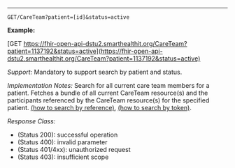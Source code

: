 

-----------

`GET/CareTeam?patient=[id]&status=active`


**Example:**

[GET https://fhir-open-api-dstu2.smarthealthit.org/CareTeam?patient=1137192&status=active](https://fhir-open-api-dstu2.smarthealthit.org/CareTeam?patient=1137192&status=active)


*Support:* Mandatory to support search by patient and status.

*Implementation Notes:* Search for all current care team members for a patient. Fetches a bundle of all current CareTeam resource(s) and the participants referenced by the CareTeam resource(s) for the specified patient. [(how to search by reference)], [(how to search by token)].


*Response Class:*

-   (Status 200): successful operation
-   (Status 400): invalid parameter
-   (Status 401/4xx): unauthorized request
-   (Status 403): insufficient scope



  [(how to search by reference)]: http://build.fhir.org/search.html#reference
  [(how to search by token)]: http://build.fhir.org/search.html#token
  [Composite Search Parameters]: http://build.fhir.org/search.html#combining
  [(how to search by date)]: http://build.fhir.org/search.html#date
  [(how to include referenced resources in search result)]: (http://build.fhir.org/search.html#include)
